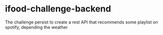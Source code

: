 # ifood-challenge-backend
The challenge persist to create a rest API that recommends some playlist on spotify, depending the weather
